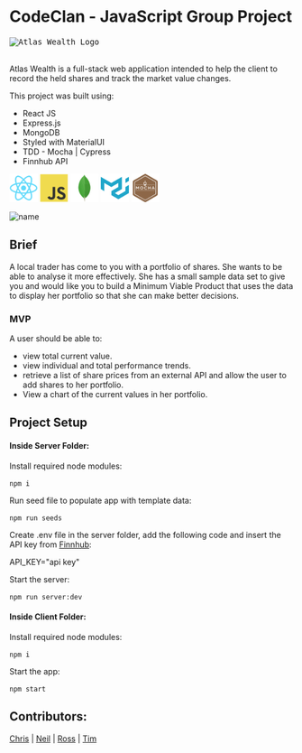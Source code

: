 # CodeClan - JavaScript Group Project

<kbd>
 <img width="250" alt="Atlas Wealth Logo" src="https://github.com/Neil-Burgoyne/Shares-Portfolio-Application/blob/main/client/public/atlaslogo.png">
 </kbd>
 <br></br>

Atlas Wealth is a full-stack web application intended to help the client to record the held shares and track the market value changes.

This project was built using:

- React JS
- Express.js
- MongoDB
- Styled with MaterialUI
- TDD - Mocha | Cypress
- Finnhub API

<span>
<img height="50px" src="https://github.com/devicons/devicon/blob/v2.15.1/icons/react/react-original.svg">
<img height="50px" src="https://github.com/devicons/devicon/blob/v2.15.1/icons/javascript/javascript-original.svg">
<img height="50px" src="https://github.com/devicons/devicon/blob/v2.15.1/icons/mongodb/mongodb-original.svg">
<img height="50px" src="https://github.com/devicons/devicon/blob/v2.15.1/icons/materialui/materialui-plain.svg">
<img height="50px" src="https://github.com/devicons/devicon/blob/v2.15.1/icons/mocha/mocha-plain.svg">
</span>

<br>

![name](https://github.com/Neil-Burgoyne/Shares-Portfolio-Application/blob/main/Diagrams/Shares%20App%20Homepage.png)

## Brief

A local trader has come to you with a portfolio of shares. She wants to be able to analyse it more effectively. She has a small sample data set to give you and would like you to build a Minimum Viable Product that uses the data to display her portfolio so that she can make better decisions.

### MVP

A user should be able to:

- view total current value.
- view individual and total performance trends.
- retrieve a list of share prices from an external API and allow the user to add shares to her portfolio.
- View a chart of the current values in her portfolio.

## Project Setup

#### Inside Server Folder:

Install required node modules:

```
npm i
```

Run seed file to populate app with template data:

```
npm run seeds
```

Create .env file in the server folder, add the following code and insert the API key from [Finnhub](https://finnhub.io/):

API_KEY="api key"

Start the server:

```
npm run server:dev
```

#### Inside Client Folder:

Install required node modules:

```
npm i
```

Start the app:

```
npm start
```

## Contributors:

[Chris](https://github.com/doublerdiner) | [Neil](https://github.com/Neil-Burgoyne) | [Ross](https://github.com/rosscondie) | [Tim](https://github.com/TimoHenderson)
